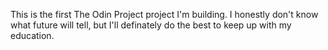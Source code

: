 This is the first The Odin Project project I'm building.
I honestly don't know what future will tell, but I'll definately do the best to keep up with my education.


